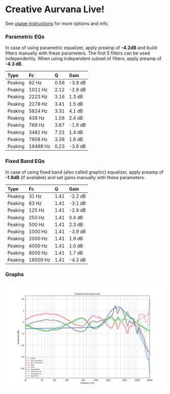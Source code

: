 # Creative Aurvana Live!
See [usage instructions](https://github.com/jaakkopasanen/AutoEq#usage) for more options and info.

### Parametric EQs
In case of using parametric equalizer, apply preamp of **-4.2dB** and build filters manually
with these parameters. The first 5 filters can be used independently.
When using independent subset of filters, apply preamp of **-4.3 dB**.

| Type    | Fc       |    Q | Gain    |
|:--------|:---------|:-----|:--------|
| Peaking | 62 Hz    | 0.56 | -3.9 dB |
| Peaking | 1011 Hz  | 2.12 | -2.9 dB |
| Peaking | 2223 Hz  | 3.16 | 1.3 dB  |
| Peaking | 2278 Hz  | 3.41 | 1.5 dB  |
| Peaking | 5824 Hz  | 3.31 | 4.1 dB  |
| Peaking | 438 Hz   | 1.58 | 2.4 dB  |
| Peaking | 768 Hz   | 3.67 | -1.6 dB |
| Peaking | 3481 Hz  | 7.22 | 1.4 dB  |
| Peaking | 7808 Hz  | 3.38 | 1.6 dB  |
| Peaking | 19498 Hz | 0.23 | -3.6 dB |

### Fixed Band EQs
In case of using fixed band (also called graphic) equalizer, apply preamp of **-1.8dB**
(if available) and set gains manually with these parameters.

| Type    | Fc       |    Q | Gain    |
|:--------|:---------|:-----|:--------|
| Peaking | 31 Hz    | 1.41 | -2.2 dB |
| Peaking | 63 Hz    | 1.41 | -3.1 dB |
| Peaking | 125 Hz   | 1.41 | -2.9 dB |
| Peaking | 250 Hz   | 1.41 | 0.4 dB  |
| Peaking | 500 Hz   | 1.41 | 2.3 dB  |
| Peaking | 1000 Hz  | 1.41 | -3.9 dB |
| Peaking | 2000 Hz  | 1.41 | 1.9 dB  |
| Peaking | 4000 Hz  | 1.41 | 1.0 dB  |
| Peaking | 8000 Hz  | 1.41 | 1.7 dB  |
| Peaking | 16000 Hz | 1.41 | -4.3 dB |

### Graphs
![](./Creative%20Aurvana%20Live!.png)